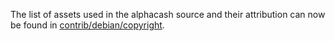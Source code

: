 The list of assets used in the alphacash source and their attribution can now be found in [contrib/debian/copyright](../contrib/debian/copyright).
